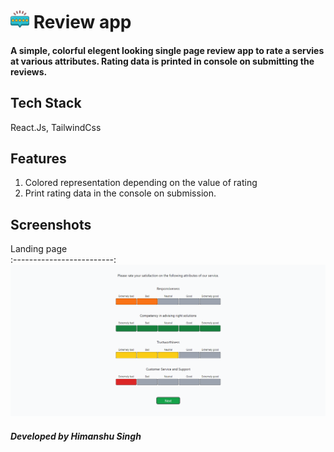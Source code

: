 # <img src="./public/review2.jpg" width="30px" /> Review app

#### A simple, colorful elegent looking single page review app to rate a servies at various attributes. Rating data is printed in console on submitting the reviews. 

## Tech Stack
 React.Js, TailwindCss


## Features

1. Colored representation depending on the value of rating
2. Print rating data in the console on submission.


## Screenshots


Landing page             
:-------------------------:
![](./public/pc.png)  


#### **_Developed by Himanshu Singh_**
